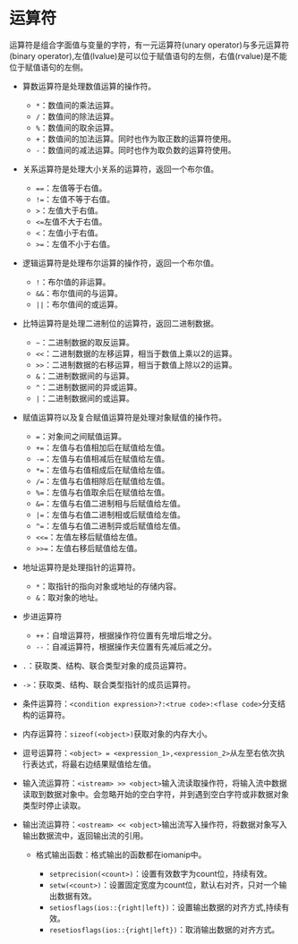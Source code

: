 # 运算符

运算符是组合字面值与变量的字符，有一元运算符(unary operator)与多元运算符(binary operator),左值(lvalue)是可以位于赋值语句的左侧，右值(rvalue)是不能位于赋值语句的左侧。
   

* 算数运算符是处理数值运算的操作符。

    * `*`：数值间的乘法运算。
    * `/`：数值间的除法运算。
    * `%`：数值间的取余运算。
    * `+`：数值间的加法运算。同时也作为取正数的运算符使用。
    * `-`：数值间的减法运算。同时也作为取负数的运算符使用。

* 关系运算符是处理大小关系的运算符，返回一个布尔值。

    * `==`：左值等于右值。
    * `!=`：左值不等于右值。
    * `>`：左值大于右值。
    * `<=`左值不大于右值。
    * `<`：左值小于右值。
    * `>=`：左值不小于右值。

* 逻辑运算符是处理布尔运算的操作符，返回一个布尔值。

    * `!`：布尔值的非运算。
    * `&&`：布尔值间的与运算。
    * `||`：布尔值间的或运算。

* 比特运算符是处理二进制位的运算符，返回二进制数据。

    * `~`：二进制数据的取反运算。
    * `<<`：二进制数据的左移运算，相当于数值上乘以2的运算。
    * `>>`：二进制数据的右移运算，相当于数值上除以2的运算。
    * `&`：二进制数据间的与运算。
    * `^`：二进制数据间的异或运算。
    * `|`：二进制数据间的或运算。

* 赋值运算符以及复合赋值运算符是处理对象赋值的操作符。

    * `=`：对象间之间赋值运算。
    * `+=`：左值与右值相加后在赋值给左值。
    * `-=`：左值与右值相减后在赋值给左值。
    * `*=`：左值与右值相成后在赋值给左值。
    * `/=`：左值与右值相除后在赋值给左值。
    * `%=`：左值与右值取余后在赋值给左值。
    * `&=`：左值与右值二进制相与后赋值给左值。
    * `|=`：左值与右值二进制相或后赋值给左值。
    * `^=`：左值与右值二进制异或后赋值给左值。
    * `<<=`：左值左移后赋值给左值。
    * `>>=`：左值右移后赋值给左值。

* 地址运算符是处理指针的运算符。

    * `*`：取指针的指向对象或地址的存储内容。
    * `&`：取对象的地址。

* 步进运算符

    * `++`：自增运算符，根据操作符位置有先增后增之分。
    * `--`：自减运算符，根据操作夫位置有先减后减之分。

* `.`：获取类、结构、联合类型对象的成员运算符。
* `->`：获取类、结构、联合类型指针的成员运算符。

* 条件运算符：`<condition expression>?:<true code>:<flase code>`分支结构的运算符。
* 内存运算符：`sizeof(<object>)`获取对象的内存大小。
* 逗号运算符：`<object> = <expression_1>,<expression_2>`从左至右依次执行表达式，将最右边结果赋值给左值。
* 输入流运算符：`<istream> >> <object>`输入流读取操作符，将输入流中数据读取到数据对象中。会忽略开始的空白字符，并到遇到空白字符或非数据对象类型时停止读取。
* 输出流运算符：`<ostream> << <object>`输出流写入操作符，将数据对象写入输出数据流中，返回输出流的引用。

    * 格式输出函数：格式输出的函数都在iomanip中。

        * `setprecision(<count>)`：设置有效数字为count位，持续有效。
        * `setw(<count>)`：设置固定宽度为count位，默认右对齐，只对一个输出数据有效。
        * `setiosflags(ios::{right|left})`：设置输出数据的对齐方式,持续有效。
        * `resetiosflags(ios::{right|left})`：取消输出数据的对齐方式。
    
